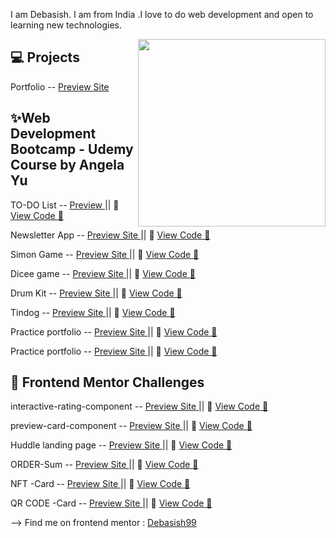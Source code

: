 I am Debasish. I am from India .I love to do web development and open to learning new technologies.


<img align='right' src='http://www.jenyalestina.com/blog/wp-content/uploads/2019/05/web-development-1024x582.jpg' width='300"'>


## 💻 Projects

Portfolio -- [Preview Site](https://debasish-00.github.io/cv/)


## ✨Web Development Bootcamp - Udemy Course by Angela Yu 

TO-DO List -- [Preview ](https://github.com/Debasish99/WebDevBootcamp/blob/master/Projects/todolist-v1/ReadMe.md) || 🎯 [View Code 🔗](https://github.com/Debasish99/WebDevBootcamp/tree/master/Projects/todolist-v1)

Newsletter App -- [Preview Site ](https://rocky-woodland-19514.herokuapp.com/signup.html) || 🎯 [View Code 🔗](https://github.com/Debasish99/WebDevBootcamp/tree/master/Projects/Newsletter-Signup)

Simon Game -- [Preview Site ](https://simon-game-debasish.netlify.app/) ||  🎯 [View Code 🔗](https://github.com/Debasish99/WebDevBootcamp/tree/master/Projects/Simon%2BGame%2BChallenge%2BStarting%2BFiles/Simon%20Game%20Challenge%20Starting%20Files)

Dicee game -- [Preview Site ](https://bespoke-sawine-6b0ca4.netlify.app) ||  🎯 [View Code 🔗](https://github.com/Debasish99/WebDevBootcamp/tree/master/Projects/Dicee%20Challenge%20-%20Starting%20Files/Dicee%20Challenge%20-%20Starting%20Files)

Drum Kit -- [Preview Site ](https://taupe-klepon-75fd80.netlify.app/) || 🎯 [View Code 🔗](https://github.com/Debasish99/WebDevBootcamp/tree/master/Projects/Drum%20Kit%20Starting%20Files/Drum%20Kit%20Starting%20Files)

Tindog --  [Preview Site ](https://tindog-by-debasish.netlify.app) || 🎯 [View Code 🔗](https://github.com/Debasish99/WebDevBootcamp/tree/master/Projects/TinDog-Start-master/TinDog-Start-master)

Practice portfolio -- [Preview Site ](https://debasish99.github.io/PROJECT_D/index.html) || 🎯 [View Code 🔗](https://github.com/Debasish99/PROJECT_D)

Practice portfolio -- [Preview Site ](https://jazzy-dragon-f640d5.netlify.app/) || 🎯 [View Code 🔗](https://github.com/Debasish99/WebDevBootcamp/tree/master/Projects/CSS-My%20Site)


## 🎈 Frontend Mentor Challenges

interactive-rating-component --   [Preview Site ](https://grand-horse-eca8b4.netlify.app) || 🎯 [View Code 🔗](https://github.com/Debasish99/WebDevBootcamp/tree/master/Projects/Frontend%20Mentor/interactive-rating-component-main/interactive-rating-component-main)

preview-card-component --  [Preview Site ](https://capable-dodol-65a09b.netlify.app/) || 🎯 [View Code 🔗](https://github.com/Debasish99/WebDevBootcamp/tree/master/Projects/Frontend%20Mentor/product-preview-card-component-main/product-preview-card-component-main)

Huddle landing page --  [Preview Site ](https://quiet-fenglisu-ba5e98.netlify.app/) || 🎯 [View Code 🔗](https://github.com/Debasish99/WebDevBootcamp/tree/master/Projects/Frontend%20Mentor/huddle-landing-page-with-single-introductory-section-master/huddle-landing-page-with-single-introductory-section-master)

ORDER-Sum --  [Preview Site ](https://order-summary-debasish.netlify.app/) || 🎯 [View Code 🔗](https://github.com/Debasish99/WebDevBootcamp/tree/master/Projects/Frontend%20Mentor/order-summary-component-main/order-summary-component-main)

NFT -Card -- [Preview Site ](https://nft-card-debasish.netlify.app/) || 🎯 [View Code 🔗](https://github.com/Debasish99/WebDevBootcamp/tree/master/Projects/Frontend%20Mentor/nft-preview-card-component-main)

QR CODE -Card --   [Preview Site ](https://debasish99.github.io/Frontend-Mentor-projects/) || 🎯 [View Code 🔗](https://github.com/Debasish99/WebDevBootcamp/tree/master/Projects/Frontend%20Mentor/qr-code-component-main)


--> Find me on frontend mentor :  [Debasish99](https://www.frontendmentor.io/profile/Debasish99) 
